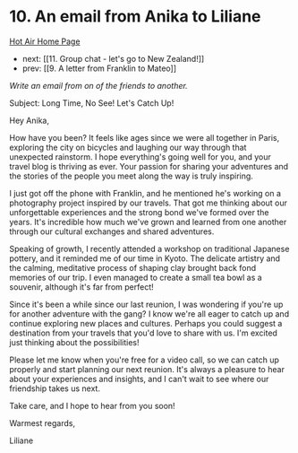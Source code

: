 # 10. An email from Anika to Liliane

[Hot Air Home Page](https://hotair.peterkaminski.wiki/) 
 - next: [[11. Group chat - let's go to New Zealand!]] 
 - prev: [[9. A letter from Franklin to Mateo]]

_Write an email from on of the friends to another._

Subject: Long Time, No See! Let's Catch Up!

Hey Anika,

How have you been? It feels like ages since we were all together in Paris, exploring the city on bicycles and laughing our way through that unexpected rainstorm. I hope everything's going well for you, and your travel blog is thriving as ever. Your passion for sharing your adventures and the stories of the people you meet along the way is truly inspiring.

I just got off the phone with Franklin, and he mentioned he's working on a photography project inspired by our travels. That got me thinking about our unforgettable experiences and the strong bond we've formed over the years. It's incredible how much we've grown and learned from one another through our cultural exchanges and shared adventures.

Speaking of growth, I recently attended a workshop on traditional Japanese pottery, and it reminded me of our time in Kyoto. The delicate artistry and the calming, meditative process of shaping clay brought back fond memories of our trip. I even managed to create a small tea bowl as a souvenir, although it's far from perfect!

Since it's been a while since our last reunion, I was wondering if you're up for another adventure with the gang? I know we're all eager to catch up and continue exploring new places and cultures. Perhaps you could suggest a destination from your travels that you'd love to share with us. I'm excited just thinking about the possibilities!

Please let me know when you're free for a video call, so we can catch up properly and start planning our next reunion. It's always a pleasure to hear about your experiences and insights, and I can't wait to see where our friendship takes us next.

Take care, and I hope to hear from you soon!

Warmest regards,

Liliane


